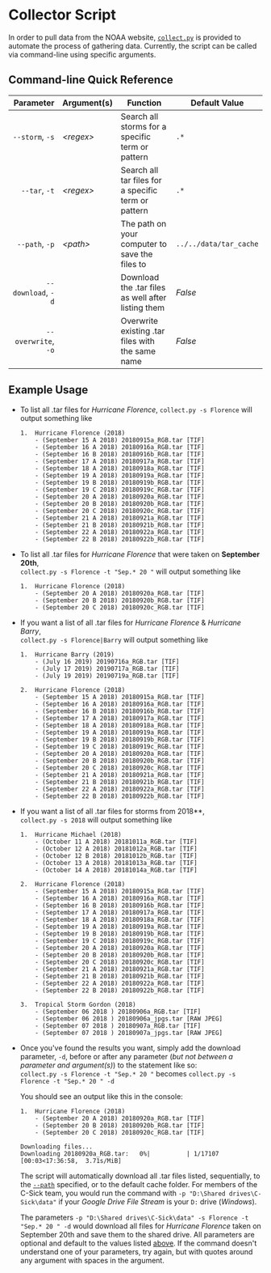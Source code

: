 # Collector Script

In order to pull data from the NOAA website, [`collect.py`](../src/python/Poststorm_Imagery/collector/collect.py) 
is provided to automate the process of gathering data. Currently, the script can be called via command-line using 
specific arguments.

## Command-line Quick Reference

|           Parameter | Argument(s) | Function                                            | Default Value          |
| ------------------: | ----------- | --------------------------------------------------- | ---------------------- |
|     `--storm`, `-s` | *\<regex>*  | Search all storms for a specific term or pattern    | `.*`                   |
|       `--tar`, `-t` | *\<regex>*  | Search all tar files for a specific term or pattern | `.*`                   |
|      `--path`, `-p` | *\<path>*   | The path on your computer to save the files to      | `../../data/tar_cache` |
|  `--download`, `-d` |             | Download the .tar files as well after listing them  | *False* |
| `--overwrite`, `-o` |             | Overwrite existing .tar files with the same name    | *False* |


## Example Usage

-   To list all .tar files for *Hurricane Florence*,
    `collect.py -s Florence`
    will output something like
    
    ```  
    1.  Hurricane Florence (2018)  
        - (September 15 A 2018) 20180915a_RGB.tar [TIF]
        - (September 16 A 2018) 20180916a_RGB.tar [TIF]
        - (September 16 B 2018) 20180916b_RGB.tar [TIF]
        - (September 17 A 2018) 20180917a_RGB.tar [TIF]
        - (September 18 A 2018) 20180918a_RGB.tar [TIF]
        - (September 19 A 2018) 20180919a_RGB.tar [TIF]
        - (September 19 B 2018) 20180919b_RGB.tar [TIF]
        - (September 19 C 2018) 20180919c_RGB.tar [TIF]
        - (September 20 A 2018) 20180920a_RGB.tar [TIF]
        - (September 20 B 2018) 20180920b_RGB.tar [TIF]
        - (September 20 C 2018) 20180920c_RGB.tar [TIF]
        - (September 21 A 2018) 20180921a_RGB.tar [TIF]
        - (September 21 B 2018) 20180921b_RGB.tar [TIF]
        - (September 22 A 2018) 20180922a_RGB.tar [TIF]
        - (September 22 B 2018) 20180922b_RGB.tar [TIF]

    ```
    
-   To list all .tar files for *Hurricane Florence* that were taken on **September 20th**,  
    `collect.py -s Florence -t "Sep.* 20 "`
    will output something like
    
    ```  
    1.  Hurricane Florence (2018)
        - (September 20 A 2018) 20180920a_RGB.tar [TIF]
        - (September 20 B 2018) 20180920b_RGB.tar [TIF]
        - (September 20 C 2018) 20180920c_RGB.tar [TIF]
    ```
    
-   If you want a list of all .tar files for *Hurricane Florence* & *Hurricane Barry*,  
    `collect.py -s Florence|Barry`
    will output something like
    
    ```  
    1.  Hurricane Barry (2019)
        - (July 16 2019) 20190716a_RGB.tar [TIF]
        - (July 17 2019) 20190717a_RGB.tar [TIF]
        - (July 19 2019) 20190719a_RGB.tar [TIF]

    2.  Hurricane Florence (2018)
        - (September 15 A 2018) 20180915a_RGB.tar [TIF]
        - (September 16 A 2018) 20180916a_RGB.tar [TIF]
        - (September 16 B 2018) 20180916b_RGB.tar [TIF]
        - (September 17 A 2018) 20180917a_RGB.tar [TIF]
        - (September 18 A 2018) 20180918a_RGB.tar [TIF]
        - (September 19 A 2018) 20180919a_RGB.tar [TIF]
        - (September 19 B 2018) 20180919b_RGB.tar [TIF]
        - (September 19 C 2018) 20180919c_RGB.tar [TIF]
        - (September 20 A 2018) 20180920a_RGB.tar [TIF]
        - (September 20 B 2018) 20180920b_RGB.tar [TIF]
        - (September 20 C 2018) 20180920c_RGB.tar [TIF]
        - (September 21 A 2018) 20180921a_RGB.tar [TIF]
        - (September 21 B 2018) 20180921b_RGB.tar [TIF]
        - (September 22 A 2018) 20180922a_RGB.tar [TIF]
        - (September 22 B 2018) 20180922b_RGB.tar [TIF]
    ```
    
-   If you want a list of all .tar files for storms from 2018**,  
    `collect.py -s 2018`
    will output something like
    
    ```  
    1.  Hurricane Michael (2018)
        - (October 11 A 2018) 20181011a_RGB.tar [TIF]
        - (October 12 A 2018) 20181012a_RGB.tar [TIF]
        - (October 12 B 2018) 20181012b_RGB.tar [TIF]
        - (October 13 A 2018) 20181013a_RGB.tar [TIF]
        - (October 14 A 2018) 20181014a_RGB.tar [TIF]

    2.  Hurricane Florence (2018)
        - (September 15 A 2018) 20180915a_RGB.tar [TIF]
        - (September 16 A 2018) 20180916a_RGB.tar [TIF]
        - (September 16 B 2018) 20180916b_RGB.tar [TIF]
        - (September 17 A 2018) 20180917a_RGB.tar [TIF]
        - (September 18 A 2018) 20180918a_RGB.tar [TIF]
        - (September 19 A 2018) 20180919a_RGB.tar [TIF]
        - (September 19 B 2018) 20180919b_RGB.tar [TIF]
        - (September 19 C 2018) 20180919c_RGB.tar [TIF]
        - (September 20 A 2018) 20180920a_RGB.tar [TIF]
        - (September 20 B 2018) 20180920b_RGB.tar [TIF]
        - (September 20 C 2018) 20180920c_RGB.tar [TIF]
        - (September 21 A 2018) 20180921a_RGB.tar [TIF]
        - (September 21 B 2018) 20180921b_RGB.tar [TIF]
        - (September 22 A 2018) 20180922a_RGB.tar [TIF]
        - (September 22 B 2018) 20180922b_RGB.tar [TIF]

    3.  Tropical Storm Gordon (2018)
        - (September 06 2018 ) 20180906a_RGB.tar [TIF]
        - (September 06 2018 ) 20180906a_jpgs.tar [RAW JPEG]
        - (September 07 2018 ) 20180907a_RGB.tar [TIF]
        - (September 07 2018 ) 20180907a_jpgs.tar [RAW JPEG]
    ```
    
-   Once you've found the results you want, simply add the download parameter, `-d`, before or after any parameter
    (*but not between a parameter and argument(s)*) to the statement like so:  
    `collect.py -s Florence -t "Sep.* 20 "` becomes `collect.py -s Florence -t "Sep.* 20 " -d`
    
    You should see an output like this in the console:
    ```
    1.  Hurricane Florence (2018)
        - (September 20 A 2018) 20180920a_RGB.tar [TIF]
        - (September 20 B 2018) 20180920b_RGB.tar [TIF]
        - (September 20 C 2018) 20180920c_RGB.tar [TIF]
    
    Downloading files...
    Downloading 20180920a_RGB.tar:   0%|          | 1/17107 [00:03<17:36:58,  3.71s/MiB]
    ```
    
    The script will automatically download all .tar files listed, sequentially, to the [`--path`](#example-usage)
    specified, or to the default cache folder. For members of the C-Sick team, you would run the command with 
    `-p "D:\Shared drives\C-Sick\data"` if your *Google Drive File Stream* is your `D:` drive (*Windows*).
    
    The parameters `-p "D:\Shared drives\C-Sick\data" -s Florence -t "Sep.* 20 " -d` would download all files for 
    *Hurricane Florence* taken on September 20th and save them to the shared drive. All parameters are optional and 
    default to the values listed [above](#example-usage). If the command doesn't understand one of your parameters, try 
    again, but with quotes around any argument with spaces in the argument.
